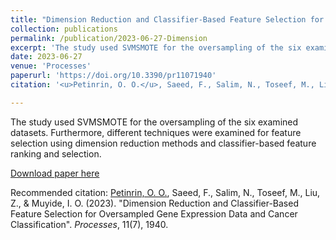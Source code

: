 ```yaml
---
title: "Dimension Reduction and Classifier-Based Feature Selection for Oversampled Gene Expression Data and Cancer Classification"
collection: publications
permalink: /publication/2023-06-27-Dimension
excerpt: 'The study used SVMSMOTE for the oversampling of the six examined datasets.'
date: 2023-06-27
venue: 'Processes'
paperurl: 'https://doi.org/10.3390/pr11071940'
citation: '<u>Petinrin, O. O.</u>, Saeed, F., Salim, N., Toseef, M., Liu, Z., & Muyide, I. O. (2023). &quot;Dimension Reduction and Classifier-Based Feature Selection for Oversampled Gene Expression Data and Cancer Classification&quot;. <i>Processes</i>, 11(7), 1940.'

---
```


The study used SVMSMOTE for the oversampling of the six examined datasets. Furthermore, different techniques were examined for feature selection using dimension reduction methods and classifier-based feature ranking and selection.

[Download paper here](http://olutomilayo.github.io/files/Paper18.pdf)

Recommended citation: <u>Petinrin, O. O.</u>, Saeed, F., Salim, N., Toseef, M., Liu, Z., & Muyide, I. O. (2023). "Dimension Reduction and Classifier-Based Feature Selection for Oversampled Gene Expression Data and Cancer Classification". <i>Processes</i>, 11(7), 1940.
